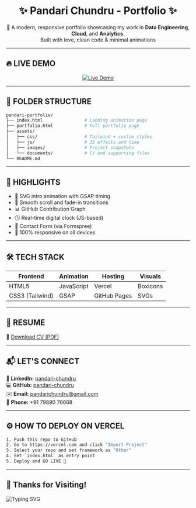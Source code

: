 <h1 align="center">✨ Pandari Chundru - Portfolio ✨</h1>

<p align="center">
  🚀 A modern, responsive portfolio showcasing my work in <strong>Data Engineering</strong>, <strong>Cloud</strong>, and <strong>Analytics</strong>.<br/>
  Built with love, clean code & minimal animations 
</p>

---

## 🔥 LIVE DEMO

<p align="center">
  <a href="https://pandarichundru.vercel.app" target="_blank">
    <img src="https://img.shields.io/badge/View%20Live%20Portfolio-000000?style=for-the-badge&logo=vercel&logoColor=white" alt="Live Demo"/>
  </a>
</p>

---

## 📁 FOLDER STRUCTURE

```bash
pandari-portfolio/
├── index.html                # Landing animation page
├── portfolio.html            # Full portfolio page
├── assets/
│   ├── css/                  # Tailwind + custom styles
│   ├── js/                   # JS effects and time
│   ├── images/               # Project snapshots
│   └── documents/            # CV and supporting files
└── README.md
```

---

## 🌟 HIGHLIGHTS

- 🔭 SVG intro animation with GSAP timing
- 🎯 Smooth scroll and fade-in transitions
- 📊 GitHub Contribution Graph
- 🕒 Real-time digital clock (JS-based)
- 📩 Contact Form (via Formspree)
- 📱 100% responsive on all devices

---

## 🛠️ TECH STACK

| Frontend | Animation | Hosting | Visuals |
|----------|-----------|---------|---------|
| HTML5    | JavaScript | Vercel | Boxicons |
| CSS3 (Tailwind) | GSAP | GitHub Pages | SVGs |

---

## 📄 RESUME

📎 [Download CV (PDF)](assets/documents/Pandari%20Chundru%20CV.pdf)

---

## 📬 LET'S CONNECT

<p align="left">
  💼 <strong>LinkedIn:</strong> <a href="https://www.linkedin.com/in/pandari-chundru-200bb2205" target="_blank">pandari-chundru</a> <br>
  💻 <strong>GitHub:</strong> <a href="https://github.com/pandarichundru" target="_blank">pandari-chundru</a> <br>
  ✉️ <strong>Email:</strong> <a href="mailto:pandarichundru@gmail.com">pandarichundru@gmail.com</a> <br>
  📱 <strong>Phone:</strong> +91 79890 76668
</p>

---

## ⚙️ HOW TO DEPLOY ON VERCEL

```bash
1. Push this repo to GitHub
2. Go to https://vercel.com and click "Import Project"
3. Select your repo and set framework as "Other"
4. Set `index.html` as entry point
5. Deploy and GO LIVE 🚀
```

---

## 🎉 Thanks for Visiting!

![Typing SVG](https://readme-typing-svg.demolab.com?font=Fira+Code&pause=1000&color=007ACC&center=true&vCenter=true&width=435&lines=Thanks+for+visiting+👋;Happy+Coding+💻)
